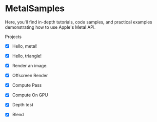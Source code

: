 # MetalSamples
Here, you'll find in-depth tutorials, code samples, and practical examples demonstrating how to use Apple's Metal API.

Projects

- [x] Hello, metal!
- [x] Hello, triangle!
- [x] Render an image.
- [x] Offscreen Render
- [x] Compute Pass
- [x] Compute On GPU
- [x] Depth test
- [x] Blend

